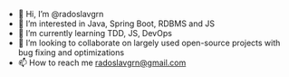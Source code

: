 - 👋 Hi, I’m @radoslavgrn
- 👀 I’m interested in Java, Spring Boot, RDBMS and JS
- 🌱 I’m currently learning TDD, JS, DevOps
- 💞️ I’m looking to collaborate on largely used open-source projects with bug fixing and optimizations
- 📫 How to reach me radoslavgrn@gmail.com

<!---
radoslavgrn/radoslavgrn is a ✨ special ✨ repository because its `README.md` (this file) appears on your GitHub profile.
You can click the Preview link to take a look at your changes.
--->
